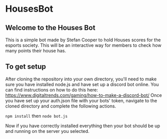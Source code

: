 # HousesBot

## Welcome to the Houses Bot

This is a simple bot made by Stefan Cooper to hold Houses scores 
for the esports society. This will be an interactive way for members
to check how many points their house has.

## To get setup

After cloning the repository into your own directory, you'll need to make 
sure you have installed node.js and have set up a discord bot online. You 
can find instructions on how to do this here: https://www.digitaltrends.com/gaming/how-to-make-a-discord-bot/
Once you have set up your auth.json file with your bots' token, navigate 
to the cloned directory and complete the following actions.

`npm install` then 
`node bot.js`

Now if you have correctly installed everything then your bot should be up and running on the server you selected.
